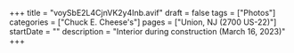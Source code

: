 +++
title = "voySbE2L4CjnVK2y4Inb.avif"
draft = false
tags = ["Photos"]
categories = ["Chuck E. Cheese's"]
pages = ["Union, NJ (2700 US-22)"]
startDate = ""
description = "Interior during construction (March 16, 2023)"
+++
